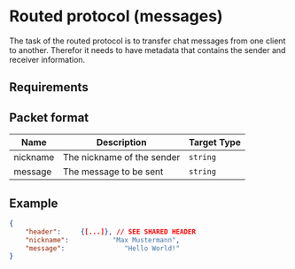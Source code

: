 # Routed protocol (messages)
The task of the routed protocol is to transfer chat messages from one client to another. Therefor it needs to have metadata that contains the sender and receiver information.
## Requirements

## Packet format

| Name     | Description | Target Type |
|----------|-------------|-------------|
| nickname | The nickname of the sender | `string` |
| message  | The message to be sent | `string` |

## Example

```json
{
    "header":     {[...]}, // SEE SHARED HEADER
    "nickname":           "Max Mustermann",
    "message":               "Hello World!"
}
```